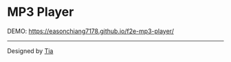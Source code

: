 # MP3 Player

DEMO: https://easonchiang7178.github.io/f2e-mp3-player/

---

Designed by [Tia](https://challenge.thef2e.com/user/1907?schedule=3240#works-3240)
